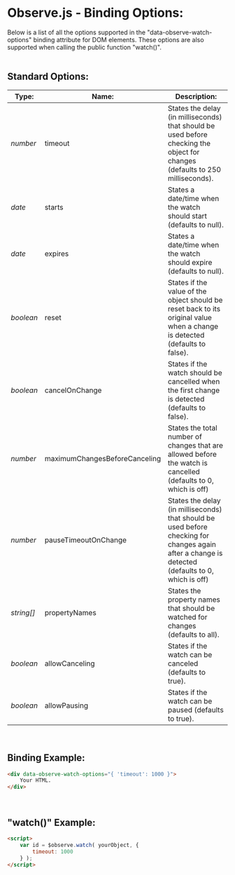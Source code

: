 # Observe.js - Binding Options:

Below is a list of all the options supported in the "data-observe-watch-options" binding attribute for DOM elements.  These options are also supported when calling the public function "watch()".
<br>
<br>


## Standard Options:

| Type: | Name: | Description: |
| --- | --- | --- |
| *number* | timeout | States the delay (in milliseconds) that should be used before checking the object for changes (defaults to 250 milliseconds). |
| *date* | starts | States a date/time when the watch should start (defaults to null). |
| *date* | expires | States a date/time when the watch should expire (defaults to null). |
| *boolean* | reset | States if the value of the object should be reset back to its original value when a change is detected (defaults to false). |
| *boolean* | cancelOnChange | States if the watch should be cancelled when the first change is detected (defaults to false). |
| *number* | maximumChangesBeforeCanceling | States the total number of changes that are allowed before the watch is cancelled (defaults to 0, which is off) |
| *number* | pauseTimeoutOnChange | States the delay (in milliseconds) that should be used before checking for changes again after a change is detected (defaults to 0, which is off) |
| *string[]* | propertyNames | States the property names that should be watched for changes (defaults to all). |
| *boolean* | allowCanceling | States if the watch can be canceled (defaults to true). |
| *boolean* | allowPausing | States if the watch can be paused (defaults to true). |

<br/>


## Binding Example:

```markdown
<div data-observe-watch-options="{ 'timeout': 1000 }">
    Your HTML.
</div>
```

<br/>


## "watch()" Example:

```markdown
<script> 
    var id = $observe.watch( yourObject, {
        timeout: 1000
    } );
</script>
```